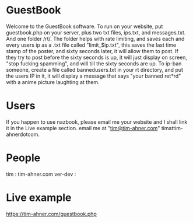 # GuestBook
Welcome to the GuestBook software. To run on your website, put guestbook.php on your server, plus two txt files, ips.txt, and messages.txt. And one folder /rt/. The folder
helps with rate limiting, and saves each and every users ip as a .txt file called "limit_$ip.txt", this saves the last time stamp of the poster, and sixty seconds later, it will allow them to post. If they try to post 
before the sixty seconds is up, it will just display on screen, "stop fucking spamming", and will till the sixty seconds are up. To ip-ban someone, create a file called bannedusers.txt in your rt directory, and put the users IP in it, it will display
a message that says "your banned ret*rd" with a anime picture laughting at them.

# Users
If you happen to use nazbook, please email me your website and I shall link it in the Live example section. email me at "tim@tim-ahner.com" timattim-ahnerdotcom.

# People
tim : tim-ahner.com
ver-dev :

# Live example
https://tim-ahner.com/guestbook.php
